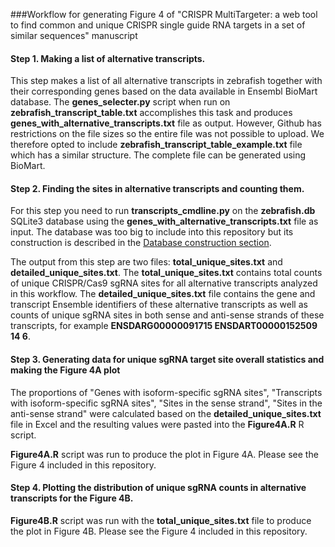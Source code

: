 ###Workflow for generating Figure 4 of "CRISPR MultiTargeter: a web tool to find common and unique CRISPR single guide RNA targets in a set of similar sequences" manuscript

#### Step 1. Making a list of alternative transcripts.

This step makes a list of all alternative transcripts in zebrafish together with their corresponding genes based on the data available in Ensembl BioMart database. The **genes_selecter.py** script when run on **zebrafish_transcript_table.txt** accomplishes this task and produces **genes_with_alternative_transcripts.txt** file as output. However, Github has restrictions on the file sizes so the entire file was not possible to upload. We therefore opted to include **zebrafish_transcript_table_example.txt** file which has a similar structure. The complete file can be generated using BioMart.

#### Step 2. Finding the sites in alternative transcripts and counting them.

For this step you need to run **transcripts_cmdline.py** on the **zebrafish.db** SQLite3 database using the **genes_with_alternative_transcripts.txt** file as input. The database was too big to include into this repository but its construction is described in the [Database construction section](https://github.com/SergeyPry/CRISPR_MultiTargeter/tree/master/database_construction).

The output from this step are two files: **total_unique_sites.txt** and **detailed_unique_sites.txt**. The **total_unique_sites.txt** contains total counts of unique CRISPR/Cas9 sgRNA sites for all alternative transcripts analyzed in this workflow. The **detailed_unique_sites.txt** file contains the gene and transcript Ensemble identifiers of these alternative transcripts as well as counts of unique sgRNA sites in both sense and anti-sense strands of these transcripts, for example
**ENSDARG00000091715	ENSDART00000152509	14	6**.

#### Step 3. Generating data for unique sgRNA target site overall statistics and making the Figure 4A plot

The proportions of "Genes with isoform-specific sgRNA sites", "Transcripts with isoform-specific sgRNA sites", "Sites in the sense strand", "Sites in the anti-sense strand" were calculated based on the **detailed_unique_sites.txt** file in Excel and the resulting values were pasted into the **Figure4A.R** R script.

**Figure4A.R** script was run to produce the plot in Figure 4A. Please see the Figure 4 included in this repository.

#### Step 4. Plotting the distribution of unique sgRNA counts in alternative transcripts for the Figure 4B.

**Figure4B.R** script was run with the **total_unique_sites.txt** file to produce the plot in Figure 4B. Please see the Figure 4 included in this repository.






